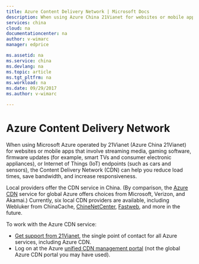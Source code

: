 ```yaml
---
title: Azure Content Delivery Network | Microsoft Docs
description: When using Azure China 21Vianet for websites or mobile apps that involve streaming media, gaming software, firmware updates, or Internet of Things (IoT) endpoints, the Content Delivery Network (CDN) can help you reduce load times, save bandwidth, and increase responsiveness.
services: china
cloud: na
documentationcenter: na
author: v-wimarc
manager: edprice

ms.assetid: na
ms.service: china
ms.devlang: na
ms.topic: article
ms.tgt_pltfrm: na
ms.workload: na
ms.date: 09/29/2017
ms.author: v-wimarc

---
```

# Azure Content Delivery Network
When using Microsoft Azure operated by 21Vianet (Azure China 21Vianet) for websites or mobile apps that involve streaming media, gaming software, firmware updates (for example, smart TVs and consumer electronic appliances), or Internet of Things (IoT) endpoints (such as cars and sensors), the Content Delivery Network (CDN) can help you reduce load times, save bandwidth, and increase responsiveness.

Local providers offer the CDN service in China. (By comparison, the [Azure CDN](https://azure.microsoft.com/documentation/articles/cdn-overview/) service for global Azure offers choices from Microsoft, Verizon, and Akamai.) Currently, six local CDN providers are available, including Webluker from ChinaCache, [ChineNetCenter](http://www.chinanetcenter.com/), [Fastweb](http://www.fastweb.com.cn/), and more in the future.

To work with the Azure CDN service: 
- [Get support from 21Vianet](/azure/china/china-resources-support), the single point of contact for all Azure services, including Azure CDN.
- Log on at the Azure [unified CDN management portal](https://www.azure.cn/documentation/articles/cdn-management-portal-how-to-use/) (not the global Azure CDN portal you may have used). 


